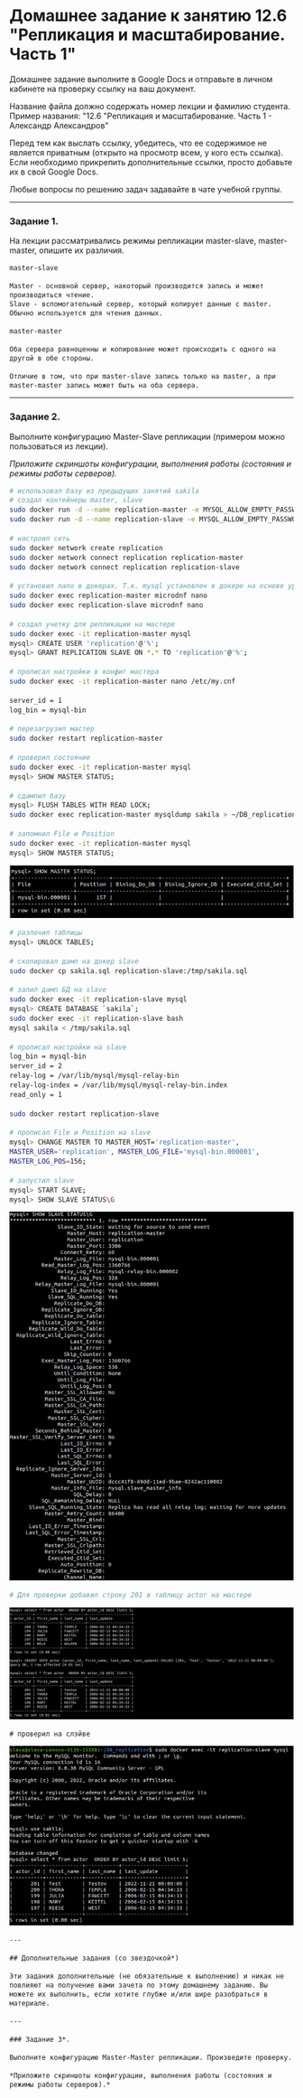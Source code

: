 # Домашнее задание к занятию 12.6 "Репликация и масштабирование. Часть 1"
Домашнее задание выполните в Google Docs и отправьте в личном кабинете на проверку ссылку на ваш документ.

Название файла должно содержать номер лекции и фамилию студента. Пример названия: "12.6 "Репликация и масштабирование. Часть 1 - Александр Александров"

Перед тем как выслать ссылку, убедитесь, что ее содержимое не является приватным (открыто на просмотр всем, у кого есть ссылка). Если необходимо прикрепить дополнительные ссылки, просто добавьте их в свой Google Docs.

Любые вопросы по решению задач задавайте в чате учебной группы.

---

### Задание 1.

На лекции рассматривались режимы репликации master-slave, master-master, опишите их различия.

```
master-slave

Master - основной сервер, накоторый производится запись и может производиться чтение.
Slave - вспомогательный сервер, который копирует данные с master. Обычно используется для чтения данных.

master-master

Оба сервера равноценны и копирование может происходить с одного на другой в обе стороны.

Отличие в том, что при master-slave запись только на master, а при master-master запись может быть на оба сервера.
```

---

### Задание 2.

Выполните конфигурацию Master-Slave репликации (примером можно пользоваться из лекции).

*Приложите скриншоты конфигурации, выполнения работы (состояния и режимы работы серверов).*
```bash
# использовал базу из предыдущих занятий sakila
# создал контейнеры master, slave
sudo docker run -d --name replication-master -e MYSQL_ALLOW_EMPTY_PASSWORD=true -v ~/DB_replication:docker-entrypoint-initdb.d mysql:8.0
sudo docker run -d --name replication-slave -e MYSQL_ALLOW_EMPTY_PASSWORD=true mysql:8.0

# настроил сеть
sudo docker network create replication
sudo docker network connect replication replication-master
sudo docker network connect replication replication-slave

# установил nano в докерах. Т.к. mysql установлен в докере на основе урезанной fedora, использовал менеджер пакетов microdnf (apt, yum там нет)
sudo docker exec replication-master microdnf nano
sudo docker exec replication-slave microdnf nano

# создал учетку для репликации на мастере
sudo docker exec -it replication-master mysql
mysql> CREATE USER 'replication'@'%';
mysql> GRANT REPLICATION SLAVE ON *.* TO 'replication'@'%';

# прописал настройки в конфиг мастера
sudo docker exec -it replication-master nano /etc/my.cnf

server_id = 1
log_bin = mysql-bin

# перезагрузил мастер
sudo docker restart replication-master

# проверил состояние
sudo docker exec -it replication-master mysql
mysql> SHOW MASTER STATUS;

# сдампил базу
mysql> FLUSH TABLES WITH READ LOCK;
sudo docker exec replication-master mysqldump sakila > ~/DB_replication/sakila.sql

# запомнил File и Position
sudo docker exec -it replication-master mysql
mysql> SHOW MASTER STATUS;
```
![1](img/1.png)

```bash
# разлочил таблицы
mysql> UNLOCK TABLES;

# скопировал дамп на докер slave
sudo docker cp sakila.sql replication-slave:/tmp/sakila.sql

# залил дамп БД на slave
sudo docker exec -it replication-slave mysql
mysql> CREATE DATABASE `sakila`;
sudo docker exec -it replication-slave bash
mysql sakila < /tmp/sakila.sql

# прописал настройки на slave
log_bin = mysql-bin
server_id = 2
relay-log = /var/lib/mysql/mysql-relay-bin
relay-log-index = /var/lib/mysql/mysql-relay-bin.index
read_only = 1

sudo docker restart replication-slave

# прописал File и Position на slave
mysql> CHANGE MASTER TO MASTER_HOST='replication-master',
MASTER_USER='replication', MASTER_LOG_FILE='mysql-bin.000001',
MASTER_LOG_POS=156;

# запустил slave
mysql> START SLAVE;
mysql> SHOW SLAVE STATUS\G
```
![2](img/2.png)

```bash
# Для проверки добавил строку 201 в таблицу actor на мастере
```
![3](img/3.png)

```
# проверил на слэйве
```
![4](img/4.png)
```
---

## Дополнительные задания (со звездочкой*)

Эти задания дополнительные (не обязательные к выполнению) и никак не повлияют на получение вами зачета по этому домашнему заданию. Вы можете их выполнить, если хотите глубже и/или шире разобраться в материале.

---

### Задание 3*. 

Выполните конфигурацию Master-Master репликации. Произведите проверку.

*Приложите скриншоты конфигурации, выполнения работы (состояния и режимы работы серверов).*
